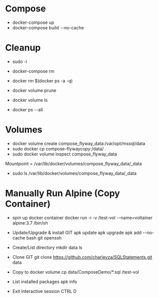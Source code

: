 # Compose

* docker-compose up
* docker-compose build --no-cache

# Cleanup

* sudo -i
* docker-compose rm
* docker rm $(docker ps -a -q)
* docker volume prune

* docker volume ls
* docker ps --all

# Volumes

* docker volume create compose_flyway_data:/var/opt/mssql/data
* sudo docker cp compose-flywaycopy:/data/ .
* sudo docker volume inspect compose_flyway_data

Mountpoint = /var/lib/docker/volumes/compose_flyway_data/_data

* sudo ls /var/lib/docker/volumes/compose_flyway_data/_data

# Manually Run Alpine (Copy Container)

* spin up docker container
docker run -i -v /test-vol --name=voltainer alpine:3.7 /bin/sh

* Update/Upgrade & install GIT
apk update
apk upgrade
apk add --no-cache bash git openssh

* Create/List directory
mkdir data
ls

* Clone GIT
git clone https://github.com/charleyza/SQLStatements.git data

* Copy to docker volume
cp data/ComposeDemo/*.sql /test-vol

* List installed packages
apk info

* Exit interactive session
CTRL D